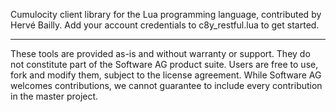 Cumulocity client library for the Lua programming language, contributed by Hervé Bailly. Add your account credentials to c8y_restful.lua to get started.

------------------------------

These tools are provided as-is and without warranty or support. They do not constitute part of the Software AG product suite. Users are free to use, fork and modify them, subject to the license agreement. While Software AG welcomes contributions, we cannot guarantee to include every contribution in the master project.
